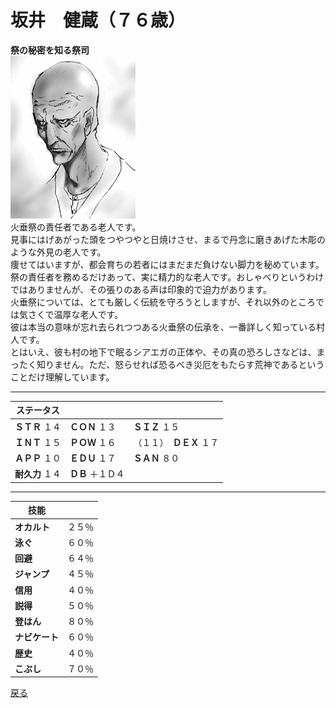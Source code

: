 # 坂井　健蔵（７６歳）    
**祭の秘密を知る祭司**  
![](..\003_Picture\04_坂井_建造.gif)  
火垂祭の責任者である老人です。  
見事にはげあがった頭をつやつやと日焼けさせ、まるで丹念に磨きあげた木彫のような外見の老人です。  
痩せてはいますが、都会育ちの若者にはまだまだ負けない脚力を秘めています。  
祭の責任者を務めるだけあって、実に精力的な老人です。おしゃべりというわけではありませんが、その張りのある声は印象的で迫力があります。  
火垂祭については、とても厳しく伝統を守ろうとしますが、それ以外のところでは気さくで温厚な老人です。  
彼は本当の意味が忘れ去られつつある火垂祭の伝承を、一番詳しく知っている村人です。  
とはいえ、彼も村の地下で眠るシアエガの正体や、その真の恐ろしさなどは、まったく知りません。ただ、怒らせれば恐るべき災厄をもたらす荒神であるということだけ理解しています。  
  
  
---  

ステータス|||  
---|---|---|  
**ＳＴＲ** １４|**ＣＯＮ** １３|**ＳＩＺ** １５|  
**ＩＮＴ** １５|**ＰＯＷ** １６|（１１）　**ＤＥＸ** １７|  
**ＡＰＰ** １０|**ＥＤＵ** １７|**ＳＡＮ** ８０|  
**耐久力** １４|**ＤＢ** ＋１Ｄ４|  
  
---  

技能||  
---|---|  
**オカルト**|２５％|  
**泳ぐ**|６０％|  
**回避**|６４％|  
**ジャンプ**|４５％|  
**信用**|４０％|  
**説得**|５０％|  
**登はん**|８０％|  
**ナビケート**|６０％|  
**歴史**|４０％|  
**こぶし**|７０％|  

<a href="javascript:history.back()">戻る</a>